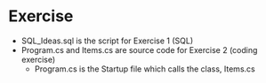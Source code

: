 # Exercise

* SQL_Ideas.sql is the script for Exercise 1 (SQL)
* Program.cs and Items.cs are source code for Exercise 2 (coding exercise)
  - Program.cs is the Startup file which calls the class, Items.cs
